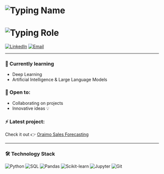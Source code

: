 <h1 align="left">
  <img src="https://readme-typing-svg.demolab.com?weight=400&size=28&pause=2000&color=000000&center=false&vCenter=false&width=380&lines=Calvince+Kaunda&repeat=false" alt="Typing Name" />
</h1>

<h1 align="left">
  <img src="https://readme-typing-svg.demolab.com?weight=400&size=24&pause=4000&color=000000&center=false&vCenter=false&width=380&lines=Data+Scientist+%7C+Developer&repeat=false" alt="Typing Role" />
</h1>

[![LinkedIn](https://img.shields.io/badge/LinkedIn-blue?logo=linkedin&logoColor=white)](https://linkedin.com/in/your-link)
[![Email](https://img.shields.io/badge/Gmail-red?logo=gmail&logoColor=white)](mailto:your.email@example.com)

---

### 🌱 Currently learning
- Deep Learning  
- Artificial Intelligence & Large Language Models

### 👀 Open to:
- Collaborating on projects  
- Innovative ideas 💡

### ⚡ Latest project:
Check it out 👉 [Oraimo Sales Forecasting](https://oraimo-sales-forecasting-lhyjugzkzghpsqnpcsf4hu.streamlit.app/)

---

### 🛠️ Technology Stack
![Python](https://img.shields.io/badge/Python-3776AB?style=flat&logo=python&logoColor=white)
![SQL](https://img.shields.io/badge/SQL-003B57?style=flat&logo=postgresql&logoColor=white)
![Pandas](https://img.shields.io/badge/Pandas-150458?style=flat&logo=pandas&logoColor=white)
![Scikit-learn](https://img.shields.io/badge/scikit--learn-F7931E?style=flat&logo=scikit-learn&logoColor=white)
![Jupyter](https://img.shields.io/badge/Jupyter-F37626?style=flat&logo=jupyter&logoColor=white)
![Git](https://img.shields.io/badge/Git-F05032?style=flat&logo=git&logoColor=white)
